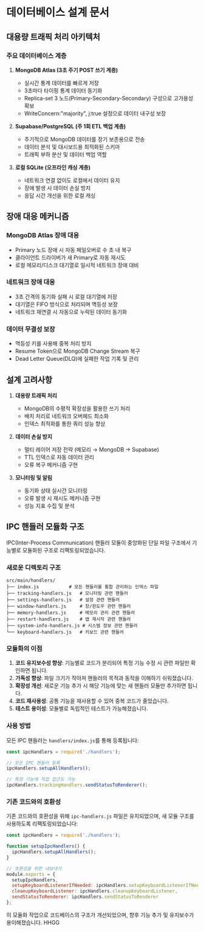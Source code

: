 # 데이터베이스 설계 문서

## 대용량 트래픽 처리 아키텍처

### 주요 데이터베이스 계층

1. **MongoDB Atlas (3초 주기 POST 쓰기 계층)**
   - 실시간 통계 데이터를 빠르게 저장
   - 3초마다 타이핑 통계 데이터 동기화
   - Replica-set 3 노드(Primary-Secondary-Secondary) 구성으로 고가용성 확보
   - WriteConcern:"majority", j:true 설정으로 데이터 내구성 보장

2. **Supabase/PostgreSQL (주 1회 ETL 백업 계층)**
   - 주기적으로 MongoDB 데이터를 장기 보존용으로 전송
   - 데이터 분석 및 대시보드용 최적화된 스키마
   - 트래픽 부하 분산 및 데이터 백업 역할

3. **로컬 SQLite (오프라인 캐싱 계층)**
   - 네트워크 연결 없이도 로컬에서 데이터 유지
   - 장애 발생 시 데이터 손실 방지
   - 응답 시간 개선을 위한 로컬 캐싱

## 장애 대응 메커니즘

### MongoDB Atlas 장애 대응
- Primary 노드 장애 시 자동 페일오버로 수 초 내 복구
- 클라이언트 드라이버가 새 Primary로 자동 재시도
- 로컬 메모리/디스크 대기열로 일시적 네트워크 장애 대비

### 네트워크 장애 대응
- 3초 간격의 동기화 실패 시 로컬 대기열에 저장
- 대기열은 FIFO 방식으로 처리되며 멱등성 보장
- 네트워크 재연결 시 자동으로 누락된 데이터 동기화

### 데이터 무결성 보장
- 멱등성 키를 사용해 중복 처리 방지
- Resume Token으로 MongoDB Change Stream 복구
- Dead Letter Queue(DLQ)에 실패한 작업 기록 및 관리

## 설계 고려사항

1. **대용량 트래픽 처리**
   - MongoDB의 수평적 확장성을 활용한 쓰기 처리
   - 배치 처리로 네트워크 오버헤드 최소화
   - 인덱스 최적화를 통한 쿼리 성능 향상

2. **데이터 손실 방지**
   - 멀티 레이어 저장 전략 (메모리 → MongoDB → Supabase)
   - TTL 인덱스로 자동 데이터 관리
   - 오류 복구 메커니즘 구현

3. **모니터링 및 알림**
   - 동기화 상태 실시간 모니터링
   - 오류 발생 시 재시도 메커니즘 구현
   - 성능 지표 수집 및 분석

## IPC 핸들러 모듈화 구조

IPC(Inter-Process Communication) 핸들러 모듈이 중앙화된 단일 파일 구조에서 기능별로 모듈화된 구조로 리팩토링되었습니다.

### 새로운 디렉토리 구조

```
src/main/handlers/
├── index.js           # 모든 핸들러를 통합 관리하는 인덱스 파일
├── tracking-handlers.js   # 모니터링 관련 핸들러
├── settings-handlers.js   # 설정 관련 핸들러
├── window-handlers.js     # 창/윈도우 관련 핸들러
├── memory-handlers.js     # 메모리 관리 관련 핸들러
├── restart-handlers.js    # 앱 재시작 관련 핸들러
├── system-info-handlers.js # 시스템 정보 관련 핸들러
└── keyboard-handlers.js   # 키보드 관련 핸들러
```

### 모듈화의 이점

1. **코드 유지보수성 향상**: 기능별로 코드가 분리되어 특정 기능 수정 시 관련 파일만 확인하면 됩니다.
2. **가독성 향상**: 파일 크기가 작아져 핸들러의 목적과 동작을 이해하기 쉬워졌습니다.
3. **확장성 개선**: 새로운 기능 추가 시 해당 기능에 맞는 새 핸들러 모듈만 추가하면 됩니다.
4. **코드 재사용성**: 공통 기능을 재사용할 수 있어 중복 코드가 줄었습니다.
5. **테스트 용이성**: 모듈별로 독립적인 테스트가 가능해졌습니다.

### 사용 방법

모든 IPC 핸들러는 `handlers/index.js`를 통해 등록됩니다:

```javascript
const ipcHandlers = require('./handlers');

// 모든 IPC 핸들러 등록
ipcHandlers.setupAllHandlers();

// 특정 기능에 직접 접근도 가능
ipcHandlers.trackingHandlers.sendStatusToRenderer();
```

### 기존 코드와의 호환성

기존 코드와의 호환성을 위해 `ipc-handlers.js` 파일은 유지되었으며, 새 모듈 구조를 사용하도록 리팩토링되었습니다:

```javascript
const ipcHandlers = require('./handlers');

function setupIpcHandlers() {
  ipcHandlers.setupAllHandlers();
}

// 호환성을 위한 내보내기
module.exports = {
  setupIpcHandlers,
  setupKeyboardListenerIfNeeded: ipcHandlers.setupKeyboardListenerIfNeeded,
  cleanupKeyboardListener: ipcHandlers.cleanupKeyboardListener,
  sendStatusToRenderer: ipcHandlers.sendStatusToRenderer
};
```

이 모듈화 작업으로 코드베이스의 구조가 개선되었으며, 향후 기능 추가 및 유지보수가 용이해졌습니다. HHGG